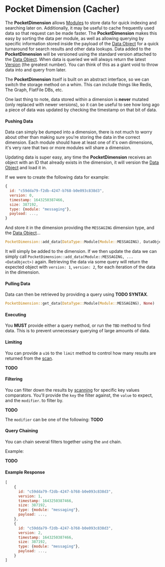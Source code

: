 # Pocket Dimension (Cacher)

The **PocketDimension** allows [Modules](modules/overview) to store data for quick indexing and searching later on. Additionally, it may be useful to cache frequently used data so that request can be made faster. The **PocketDimension** makes this easy by sorting the data per module, as well as allowing querying by specific information stored inside the payload of the [Data Object](data/overview) for a quick turnaround for search results and other data lookups. Data added to the **PocketDimension** will be versioned using the standard version attached to the [Data Object](data/overview). When data is queried we will always return the latest [Version](data/overview#version) (the greatest number). You can think of this as a giant void to throw data into and query from later.

The **PocketDimension** itself is built on an abstract interface, so we can switch the storage method on a whim. This can include things like Redis, The Graph, FlatFile DBs, etc.

One last thing to note, data stored within a dimension is **never** mutated (only replaced with newer versions), so it can be useful to see how long ago a piece of data was updated by checking the timestamp on that bit of data.


#### Pushing Data

Data can simply be dumped into a dimension, there is not much to worry about other than making sure you're storing the data in the correct dimension. Each module should have at least one of it's own dimensions, it's very rare that two or more modules will share a dimension. 

Updating data is super easy, any time the **PocketDimension** receives an object with an ID that already exists in the dimension, it will version the [Data Object](data/overview) and load it in. 

If we were to create the following data for example:

```js
{
  id: "c59dda79-f2db-4247-b768-b0e093c838d3",
  version: 0,
  timestamp: 1643250387466,
  size: 387192,
  type: {module: "messaging"},
  payload: ...,
}
```

And store it in the dimension providing the `MESSAGING` dimension type, and the [Data Object](data/overview)...

```rust
PocketDimension::add_data(DataType::Module(Module::MESSAGING), DataObject)
```

It will simply be added to the dimension. If we then update the data we can simply call `PocketDimension::add_data(Module::MESSAGING, ...<DataObject>)` again. Retrieving the data via some query will return the expected object with `version: 1`, `version: 2`, for each iteration of the data in the dimension.


#### Pulling Data

Data can then be retrieved by providing a query using **TODO SYNTAX**.

```rust
PocketDimension::get_data(DataType::Module(Module::MESSAGING), None)
```

#### Executing

You **MUST** provide either a query method, or run the `TBD` method to find data. This is to prevent unnecessary 
querying of large amounts of data.

#### Limiting

You can provide a `u16` to the `limit` method to control how many results are returned from the [scan](pocketdimension/overview.md#executing).

**TODO**

#### Filtering

You can filter down the results by [scanning](pocketdimension/overview.md#executing) for specific key values comparators. You'll provide the `key` the filter against, the `value` to expect, and the `modifier`. to filter by.

**TODO**

The `modifier` can be one of the following: **TODO**

#### Query Chaining

You can chain several filters together using the `and` chain.

Example:

**TODO**

#### Example Response

```js
[
    {
      id: "c59dda79-f2db-4247-b768-b0e093c838d3",
      version: 1,
      timestamp: 1643250387466,
      size: 387192,
      type: {module: "messaging"},
      payload: ...,
    },
    {
      id: "c59dda79-f2db-4247-b768-b0e093c838d3",
      version: 2,
      timestamp: 1643250387466,
      size: 387192,
      type: {module: "messaging"},
      payload: ...,
    }
]
```
